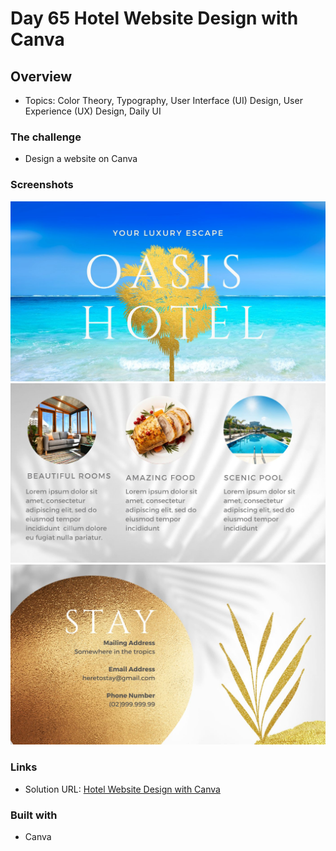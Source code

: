 # Day 65 Hotel Website Design with Canva

## Overview

- Topics: Color Theory, Typography, User Interface (UI) Design, User Experience (UX) Design, Daily UI 

### The challenge

- Design a website on Canva

### Screenshots
![](./1.jpg)
![](./2.jpg)
![](./3.jpg)


### Links

- Solution URL: [Hotel Website Design with Canva](https://github.com/Mikerniker/100_Days_of_Python/tree/main/Day65)

### Built with

- Canva
